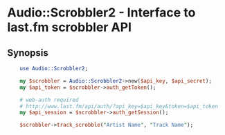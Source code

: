 # Audio::Scrobbler2 - Interface to last.fm scrobbler API

## Synopsis
```perl
    use Audio::Scrobbler2;

    my $scrobbler = Audio::Scrobbler2->new($api_key, $api_secret);
    my $api_token = $scrobbler->auth_getToken();

    # web-auth required
    # http://www.last.fm/api/auth/?api_key=$api_key&token=$api_token
    my $api_session = $scrobbler->auth_getSession();

    $scrobbler->track_scrobble("Artist Name", "Track Name");
```